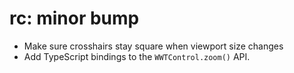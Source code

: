 # rc: minor bump

- Make sure crosshairs stay square when viewport size changes
- Add TypeScript bindings to the `WWTControl.zoom()` API.
